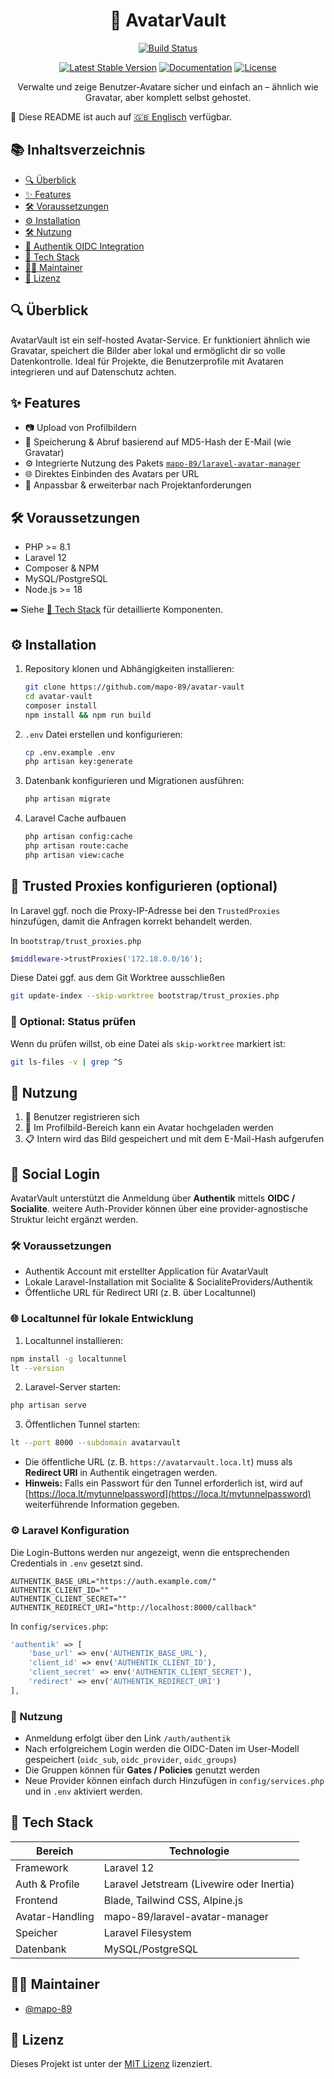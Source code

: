 <h1 align="center"> 👥 AvatarVault</h1>

<div align="center">

[![Build Status](https://github.com/mapo-89/avatar-vault/workflows/tests/badge.svg)](https://github.com/mapo-89/avatar-vault/actions)
<!--[![Total Downloads](https://img.shields.io/packagist/dt/laravel/framework)](https://packagist.org/packages/laravel/framework)-->
[![Latest Stable Version](https://img.shields.io/github/v/release/mapo-89/avatar-vault)](https://github.com/mapo-89/avatar-vault)
[![Documentation](https://img.shields.io/badge/docs-online-blue)](https://github.com/mapo-89/avatar-vault)
[![License](https://img.shields.io/badge/license-MIT-green)](LICENSE)

</div>

<p align="center">
    Verwalte und zeige Benutzer-Avatare sicher und einfach an – ähnlich wie Gravatar, aber komplett selbst gehostet.
</p>

📖 Diese README ist auch auf [🇬🇧 Englisch](README.md) verfügbar.

## 📚 Inhaltsverzeichnis

- [🔍 Überblick](#-überblick)
- [✨ Features](#-features)
- [🛠️ Voraussetzungen](#-voraussetzungen)
- [⚙️ Installation](#-installation)
- [🛠️ Nutzung](#-nutzung)
- [🔐 Authentik OIDC Integration](#-authentik-oidc-integration)
- [🧰 Tech Stack](#-tech-stack)
- [🧑‍💻 Maintainer](#-maintainer)
- [📄 Lizenz](#-lizenz)

## 🔍 Überblick

AvatarVault ist ein self-hosted Avatar-Service. Er funktioniert ähnlich wie Gravatar, speichert die Bilder aber lokal und ermöglicht dir so volle Datenkontrolle. Ideal für Projekte, die Benutzerprofile mit Avataren integrieren und auf Datenschutz achten.


## ✨ Features

- 📷 Upload von Profilbildern
- 🔐 Speicherung & Abruf basierend auf MD5-Hash der E-Mail (wie Gravatar)
- ⚙️ Integrierte Nutzung des Pakets [`mapo-89/laravel-avatar-manager`](https://github.com/mapo-89/laravel-avatar-manager)
- 🌐 Direktes Einbinden des Avatars per URL
- 🧰 Anpassbar & erweiterbar nach Projektanforderungen


## 🛠️ Voraussetzungen

- PHP >= 8.1
- Laravel 12
- Composer & NPM
- MySQL/PostgreSQL
- Node.js >= 18

➡️ Siehe [🧰 Tech Stack](#-tech-stack) für detaillierte Komponenten.

## ⚙️ Installation

1. Repository klonen und Abhängigkeiten installieren:

   ```bash
   git clone https://github.com/mapo-89/avatar-vault
   cd avatar-vault
   composer install
   npm install && npm run build
   ```

2. `.env` Datei erstellen und konfigurieren:

    ```bash
    cp .env.example .env
    php artisan key:generate
    ```

3. Datenbank konfigurieren und Migrationen ausführen:

    ```bash
    php artisan migrate
    ```
4. Laravel Cache aufbauen

    ```bash
    php artisan config:cache
    php artisan route:cache
    php artisan view:cache
    ```
## 🚨 Trusted Proxies konfigurieren (optional)

In Laravel ggf. noch die Proxy-IP-Adresse bei den `TrustedProxies` hinzufügen, damit die Anfragen korrekt behandelt werden.

In `bootstrap/trust_proxies.php`

```php
$middleware->trustProxies('172.18.0.0/16');
```

Diese Datei ggf. aus dem Git Worktree ausschließen

```bash
git update-index --skip-worktree bootstrap/trust_proxies.php
```

### 🧪 Optional: Status prüfen

Wenn du prüfen willst, ob eine Datei als `skip-worktree` markiert ist:

```bash
git ls-files -v | grep ^S
```

## 🚀 Nutzung

1. 📇 Benutzer registrieren sich
2. 📅 Im Profilbild-Bereich kann ein Avatar hochgeladen werden
3. 📋 Intern wird das Bild gespeichert und mit dem E-Mail-Hash aufgerufen

## 🔐 Social Login

AvatarVault unterstützt die Anmeldung über **Authentik** mittels **OIDC / Socialite**.
weitere Auth-Provider können über eine provider-agnostische Struktur leicht ergänzt werden.

### 🛠️ Voraussetzungen

- Authentik Account mit erstellter Application für AvatarVault  
- Lokale Laravel-Installation mit Socialite & SocialiteProviders/Authentik  
- Öffentliche URL für Redirect URI (z. B. über Localtunnel)

### 🌐 Localtunnel für lokale Entwicklung

1. Localtunnel installieren:

```bash
npm install -g localtunnel
lt --version
```

2. Laravel-Server starten:

```bash
php artisan serve
```

3. Öffentlichen Tunnel starten:

```bash
lt --port 8000 --subdomain avatarvault
```

- Die öffentliche URL (z. B. `https://avatarvault.loca.lt`) muss als **Redirect URI** in Authentik eingetragen werden.  
- **Hinweis:** Falls ein Passwort für den Tunnel erforderlich ist, wird auf [https://loca.lt/mytunnelpassword](https://loca.lt/mytunnelpassword) weiterführende Information gegeben.

### ⚙️ Laravel Konfiguration

Die Login-Buttons werden nur angezeigt, wenn die entsprechenden Credentials in `.env` gesetzt sind.

```dotenv
AUTHENTIK_BASE_URL="https://auth.example.com/"
AUTHENTIK_CLIENT_ID=""
AUTHENTIK_CLIENT_SECRET=""
AUTHENTIK_REDIRECT_URI="http://localhost:8000/callback"
```

In `config/services.php`:

```php
'authentik' => [
    'base_url' => env('AUTHENTIK_BASE_URL'),
    'client_id' => env('AUTHENTIK_CLIENT_ID'),
    'client_secret' => env('AUTHENTIK_CLIENT_SECRET'),
    'redirect' => env('AUTHENTIK_REDIRECT_URI')
],
```

### 🔑 Nutzung

- Anmeldung erfolgt über den Link `/auth/authentik`  
- Nach erfolgreichem Login werden die OIDC-Daten im User-Modell gespeichert (`oidc_sub`, `oidc_provider`, `oidc_groups`)  
- Die Gruppen können für **Gates / Policies** genutzt werden  
- Neue Provider können einfach durch Hinzufügen in `config/services.php` und in `.env` aktiviert werden.

## 🧰 Tech Stack

| Bereich        | Technologie                              |
|----------------|-------------------------------------------|
| Framework      | Laravel 12                                |
| Auth & Profile | Laravel Jetstream (Livewire oder Inertia) |
| Frontend       | Blade, Tailwind CSS, Alpine.js            |
| Avatar-Handling| mapo-89/laravel-avatar-manager            |
| Speicher       | Laravel Filesystem                        |
| Datenbank      | MySQL/PostgreSQL                          |

## 🧑‍💻 Maintainer

- [@mapo-89](https://github.com/mapo-89)


## 📄 Lizenz

Dieses Projekt ist unter der [MIT Lizenz](LICENSE) lizenziert.

